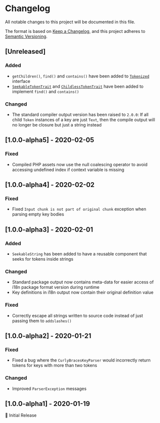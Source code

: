 # Changelog
All notable changes to this project will be documented in this file.

The format is based on [Keep a Changelog](https://keepachangelog.com/en/1.0.0/),
and this project adheres to [Semantic Versioning](https://semver.org/spec/v2.0.0.html).

## [Unreleased]
### Added
- `getChildren()`, `find()` and `contains()` have been added to [`Tokenized`](src/Tokens/Tokenized.php) interface
- [`SeekableTokenTrait`](src/Tokens/SeekableTokenTrait.php) and [`ChildlessTokenTrait`](src/Tokens/ChildlessTokenTrait.php) have been added to implement `find()` and `contains()`

### Changed
- The standard compiler output version has been raised to `2.0.0`: If all child `Token` instances of a key are just `Text`, then the compile output will no longer be closure but just a string instead 

## [1.0.0-alpha5] - 2020-02-05
### Fixed
- Compiled PHP assets now use the null coalescing operator to avoid accessing undefined index if context variable is missing 

## [1.0.0-alpha4] - 2020-02-02
### Fixed
- Fixed `Input chunk is not part of original chunk` exception when parsing empty key bodies

## [1.0.0-alpha3] - 2020-02-01
### Added
- `SeekableString` has been added to have a reusable component that seeks for tokens inside strings

### Changed
- Standard package output now contains meta-data for easier access of i18n package format version during runtime
- Key definitions in i18n output now contain their original definition value

### Fixed
- Correctly escape all strings written to source code instead of just passing them to `addslashes()`

## [1.0.0-alpha2] - 2020-01-21
### Fixed
- Fixed a bug where the `CurlyBracesKeyParser` would incorrectly return tokens for keys with more than two tokens
  
### Changed
- Improved `ParserException` messages

## [1.0.0-alpha1] - 2020-01-19
🥳 Initial Release